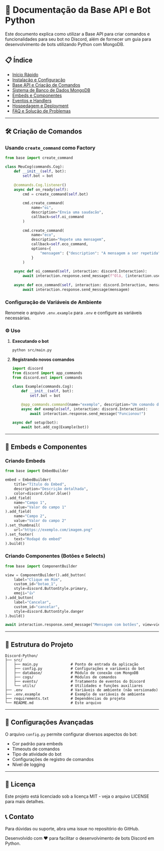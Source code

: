 # 🚀 Documentação da Base API e Bot Python

Este documento explica como utilizar a Base API para criar comandos e funcionalidades para seu bot no Discord, além de fornecer um guia para desenvolvimento de bots utilizando Python com MongoDB.

## 📋 Índice

- [Início Rápido](./Quick-Start)
- [Instalação e Configuração](./Installation-and-Configuration)
- [Base API e Criação de Comandos](./Base-API-and-Commands)
- [Sistema de Banco de Dados MongoDB](./MongoDB-Database)
- [Embeds e Componentes](./Embeds-and-Components)
- [Eventos e Handlers](./Events-and-Handlers)
- [Hospedagem e Deployment](./Hosting-and-Deployment)
- [FAQ e Solução de Problemas](./FAQ-and-Troubleshooting)

---

## 🛠️ Criação de Comandos

### Usando `create_command` como Factory

```python
from base import create_command

class MeuCog(commands.Cog):
    def __init__(self, bot):
        self.bot = bot
        
    @commands.Cog.listener()
    async def on_ready(self):
        cmd = create_command(self.bot)
        
        cmd.create_command(
            name="oi",
            description="Envia uma saudacão",
            callback=self.oi_command
        )
        
        cmd.create_command(
            name="eco",
            description="Repete uma mensagem",
            callback=self.eco_command,
            options={
                "mensagem": {"description": "A mensagem a ser repetida"}
            }
        )
        
    async def oi_command(self, interaction: discord.Interaction):
        await interaction.response.send_message(f"Olá, {interaction.user.mention}!")
        
    async def eco_command(self, interaction: discord.Interaction, mensagem: str):
        await interaction.response.send_message(mensagem)
```

### Configuração de Variáveis de Ambiente

Renomeie o arquivo `.env.example` para `.env` e configure as variáveis necessárias.

### ⚙️ Uso

1. **Executando o bot**
   ```bash
   python src/main.py
   ```

2. **Registrando novos comandos**  
   ```python
   import discord
   from discord import app_commands
   from discord.ext import commands

   class Example(commands.Cog):
       def __init__(self, bot):
           self.bot = bot
       
       @app_commands.command(name="exemplo", description="Um comando de exemplo")
       async def exemplo(self, interaction: discord.Interaction):
           await interaction.response.send_message("Funcionou!")

   async def setup(bot):
       await bot.add_cog(Example(bot))
   ```

---

## 🎨 Embeds e Componentes

### Criando Embeds

```python
from base import EmbedBuilder

embed = EmbedBuilder(
    title="Título do Embed",
    description="Descrição detalhada",
    color=discord.Color.blue()
).add_field(
    name="Campo 1",
    value="Valor do campo 1"
).add_field(
    name="Campo 2",
    value="Valor do campo 2"
).set_thumbnail(
    url="https://exemplo.com/imagem.png"
).set_footer(
    text="Rodapé do embed"
).build()
```

### Criando Componentes (Botões e Selects)

```python
from base import ComponentBuilder

view = ComponentBuilder().add_button(
    label="Clique em Mim",
    custom_id="botao_1",
    style=discord.ButtonStyle.primary,
    emoji="👍"
).add_button(
    label="Cancelar",
    custom_id="cancelar",
    style=discord.ButtonStyle.danger
).build()

await interaction.response.send_message("Mensagem com botões", view=view)
```

---

## 📁 Estrutura do Projeto

```
Discord-Python/
├── src/
│   ├── main.py               # Ponto de entrada da aplicação
│   ├── config.py             # Configurações e variáveis do bot
│   ├── database/             # Módulo de conexão com MongoDB
│   ├── cogs/                 # Módulos de comandos
│   ├── events/               # Tratamento de eventos do Discord
│   └── utils/                # Utilidades e funções auxiliares
├── .env                      # Variáveis de ambiente (não versionado)
├── .env.example              # Exemplo de variáveis de ambiente
├── requirements.txt          # Dependências do projeto
└── README.md                 # Este arquivo
```

---

## 🔧 Configurações Avançadas

O arquivo `config.py` permite configurar diversos aspectos do bot:

- Cor padrão para embeds
- Timeouts de comandos
- Tipo de atividade do bot
- Configurações de registro de comandos
- Nível de logging

---

## 📝 Licença

Este projeto está licenciado sob a licença MIT - veja o arquivo LICENSE para mais detalhes.

## 📞 Contato

Para dúvidas ou suporte, abra uma issue no repositório do GitHub.

Desenvolvido com ❤️ para facilitar o desenvolvimento de bots Discord em Python.
